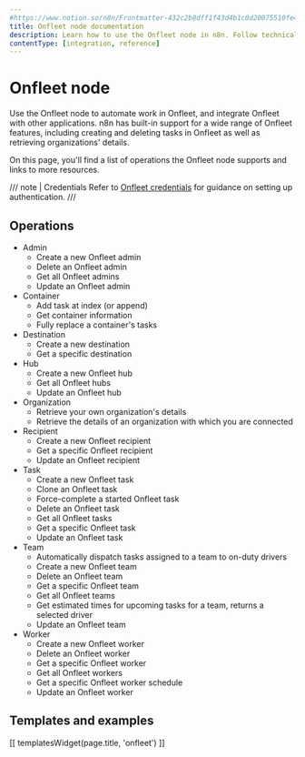 ```yaml
---
#https://www.notion.so/n8n/Frontmatter-432c2b8dff1f43d4b1c8d20075510fe4
title: Onfleet node documentation
description: Learn how to use the Onfleet node in n8n. Follow technical documentation to integrate Onfleet node into your workflows.
contentType: [integration, reference]
---
```


# Onfleet node

Use the Onfleet node to automate work in Onfleet, and integrate Onfleet with other applications. n8n has built-in support for a wide range of Onfleet features, including creating and deleting tasks in Onfleet as well as retrieving organizations' details. 

On this page, you'll find a list of operations the Onfleet node supports and links to more resources.

/// note | Credentials
Refer to [Onfleet credentials](/integrations/builtin/credentials/onfleet/) for guidance on setting up authentication. 
///

## Operations

* Admin
    * Create a new Onfleet admin
    * Delete an Onfleet admin
    * Get all Onfleet admins
    * Update an Onfleet admin
* Container
    * Add task at index (or append)
    * Get container information
    * Fully replace a container's tasks
* Destination
    * Create a new destination
    * Get a specific destination
* Hub
    * Create a new Onfleet hub
    * Get all Onfleet hubs
    * Update an Onfleet hub
* Organization
    * Retrieve your own organization's details
    * Retrieve the details of an organization with which you are connected
* Recipient
    * Create a new Onfleet recipient
    * Get a specific Onfleet recipient
    * Update an Onfleet recipient
* Task
    * Create a new Onfleet task
    * Clone an Onfleet task
    * Force-complete a started Onfleet task
    * Delete an Onfleet task
    * Get all Onfleet tasks
    * Get a specific Onfleet task
    * Update an Onfleet task
* Team
    * Automatically dispatch tasks assigned to a team to on-duty drivers
    * Create a new Onfleet team
    * Delete an Onfleet team
    * Get a specific Onfleet team
    * Get all Onfleet teams
    * Get estimated times for upcoming tasks for a team, returns a selected driver
    * Update an Onfleet team
* Worker
    * Create a new Onfleet worker
    * Delete an Onfleet worker
    * Get a specific Onfleet worker
    * Get all Onfleet workers
    * Get a specific Onfleet worker schedule
    * Update an Onfleet worker

## Templates and examples

<!-- see https://www.notion.so/n8n/Pull-in-templates-for-the-integrations-pages-37c716837b804d30a33b47475f6e3780 -->
[[ templatesWidget(page.title, 'onfleet') ]]
